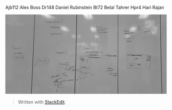 Ajb112 Alex Boss
Dr148 Daniel Rubinstein
Bt72 Belal Tahrer
Hpr4 Hari Rajan



![API Image](api_image.jpg)


> Written with [StackEdit](https://stackedit.io/).